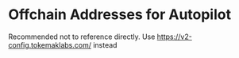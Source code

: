 # Offchain Addresses for Autopilot

Recommended not to reference directly. Use https://v2-config.tokemaklabs.com/ instead
